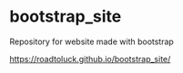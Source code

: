 # bootstrap_site
Repository for website made with bootstrap

https://roadtoluck.github.io/bootstrap_site/
